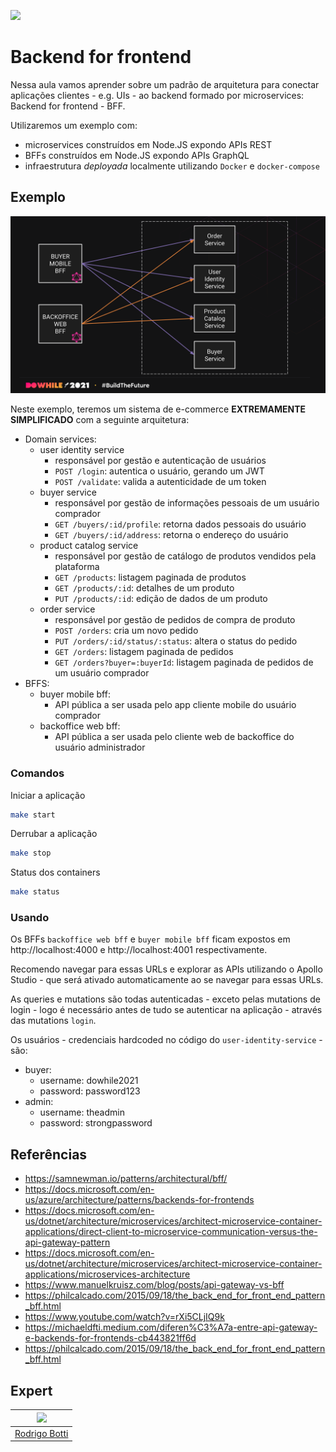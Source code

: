 ![](https://storage.googleapis.com/golden-wind/experts-club/capa-github.svg)

# Backend for frontend

Nessa aula vamos aprender sobre um padrão de arquitetura para conectar aplicações clientes - e.g. UIs - ao backend formado por microservices:
Backend for frontend - BFF.

Utilizaremos um exemplo com: 
- microservices construídos em Node.JS expondo APIs REST 
- BFFs construídos em Node.JS expondo APIs GraphQL
- infraestrutura _deployada_ localmente utilizando `Docker` e `docker-compose`

## Exemplo

![](/.github/assets/topology.png)

Neste exemplo, teremos um sistema de e-commerce **EXTREMAMENTE SIMPLIFICADO** com a seguinte arquitetura:

- Domain services:
  - user identity service
    - responsável por gestão e autenticação de usuários
    - `POST /login`: autentica o usuário, gerando um JWT
    - `POST /validate`: valida a autenticidade de um token
  - buyer service
    - responsável por gestão de informações pessoais de um usuário comprador
    - `GET /buyers/:id/profile`: retorna dados pessoais do usuário
    - `GET /buyers/:id/address`: retorna o endereço do usuário
  - product catalog service
    - responsável por gestão de catálogo de produtos vendidos pela plataforma
    - `GET /products`: listagem paginada de produtos
    - `GET /products/:id`: detalhes de um produto
    - `PUT /products/:id`: edição de dados de um produto
  - order service
    - responsável por gestão de pedidos de compra de produto
    - `POST /orders`: cria um novo pedido
    - `PUT /orders/:id/status/:status`: altera o status do pedido
    - `GET /orders`: listagem paginada de pedidos
    - `GET /orders?buyer=:buyerId`: listagem paginada de pedidos de um usuário comprador
- BFFS:
  - buyer mobile bff:
    - API pública a ser usada pelo app cliente mobile do usuário comprador
  - backoffice web bff:
    - API pública a ser usada pelo cliente web de backoffice do usuário administrador

### Comandos

Iniciar a aplicação
```sh
make start
```

Derrubar a aplicação
```sh
make stop
```

Status dos containers
```sh
make status
```

### Usando

Os BFFs `backoffice web bff` e `buyer mobile bff` ficam expostos em http://localhost:4000 e http://localhost:4001 respectivamente.

Recomendo navegar para essas URLs e explorar as APIs utilizando o Apollo Studio - que será ativado automaticamente ao se navegar para essas URLs.

As queries e mutations são todas autenticadas - exceto pelas mutations de login - logo é necessário antes de tudo se autenticar na aplicação - através das mutations `login`.

Os usuários - credenciais hardcoded no código do `user-identity-service` - são:
- buyer:
  - username: dowhile2021
  - password: password123
- admin:
  - username: theadmin
  - password: strongpassword

## Referências

- https://samnewman.io/patterns/architectural/bff/
- https://docs.microsoft.com/en-us/azure/architecture/patterns/backends-for-frontends
- https://docs.microsoft.com/en-us/dotnet/architecture/microservices/architect-microservice-container-applications/direct-client-to-microservice-communication-versus-the-api-gateway-pattern
- https://docs.microsoft.com/en-us/dotnet/architecture/microservices/architect-microservice-container-applications/microservices-architecture
- https://www.manuelkruisz.com/blog/posts/api-gateway-vs-bff
- https://philcalcado.com/2015/09/18/the_back_end_for_front_end_pattern_bff.html
- https://www.youtube.com/watch?v=rXi5CLjIQ9k
- https://michaeldfti.medium.com/diferen%C3%A7a-entre-api-gateway-e-backends-for-frontends-cb443821ff6d
- https://philcalcado.com/2015/09/18/the_back_end_for_front_end_pattern_bff.html

## Expert

| [<img src="https://avatars.githubusercontent.com/u/5365992?v=4" width="75px">](https://github.com/rodrigobotti) |
| :-: |
| [Rodrigo Botti](https://github.com/rodrigobotti) |
